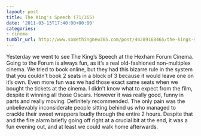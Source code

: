 ```yaml
---
layout: post
title: The King's Speech (71/365)
date: '2011-03-13T17:40:00+00:00'
categories:
- cinema
tumblr_url: http://www.somethingnew365.com/post/44289168465/the-kings-speech-71365
---
```

Yesterday we went to see The King’s Speech at the Hexham Forum Cinema.
Going to the Forum is always fun, as it’s a real old-fashioned non-multiplex cinema. We tried to book online, but they had this bizarre rule in the system that you couldn’t book 2 seats in a block of 3 because it would leave one on it’s own. Even more fun was we had those exact same seats when we bought the tickets at the cinema.
I didn’t know what to expect from the film, despite it winning all those Oscars. However it was really good, funny in parts and really moving. Definitely recommended.
The only pain was the unbelievably inconsiderate people sitting behind us who managed to crackle their sweet wrappers loudly through the entire 2 hours. Despite that and the fire alarm briefly going off right at a crucial bit at the end, it was a fun evening out, and at least we could walk home afterwards.
